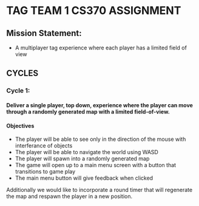 # **TAG TEAM 1 CS370 ASSIGNMENT**

## Mission Statement: 
- A multiplayer tag experience where each player has a limited field of view

## CYCLES
### Cycle 1: 

#### Deliver a single player, top down, experience where the player can move through a randomly generated map with a limited field-of-view.

#### Objectives
- The player will be able to see only in the direction of the mouse with interferance of objects
- The player will be able to navigate the world using WASD 
- The player will spawn into a randomly generated map
- The game will open up to a main menu screen with a button that transitions to game play 
- The main menu button will give feedback when clicked

Additionally we would like to incorporate a round timer that will regenerate the map and respawn the player in a new position.